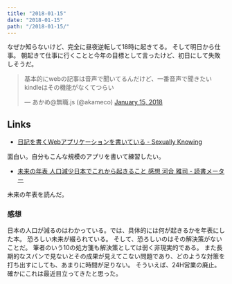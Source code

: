 ```yaml
---
title: "2018-01-15"
date: "2018-01-15"
path: "/2018-01-15/"
---
```


なぜか知らないけど、完全に昼夜逆転して18時に起きてる。
そして明日から仕事。
朝起きて仕事に行くことと今年の目標として言ったけど、初日にして失敗しそうだ。

<blockquote class="twitter-tweet" data-partner="tweetdeck"><p lang="ja" dir="ltr">基本的にwebの記事は音声で聞いてるんだけど、一番音声で聞きたいkindleはその機能がなくてつらい</p>&mdash; あかめ@無職.js (@akameco) <a href="https://twitter.com/akameco/status/952860727525568512?ref_src=twsrc%5Etfw">January 15, 2018</a></blockquote>
<script async src="https://platform.twitter.com/widgets.js" charset="utf-8"></script>

## Links

- [日記を書くWebアプリケーションを書いている - Sexually Knowing](http://this.aereal.org/entry/2018/01/15/120000)

面白い。自分もこんな規模のアプリを書いて練習したい。

- [未来の年表 人口減少日本でこれから起きること 感想 河合 雅司 - 読書メーター](https://bookmeter.com/books/11961390)

未来の年表を読んだ。

### 感想

日本の人口が減るのはわかっている。では、具体的には何が起きるかを年表にした本。 恐ろしい未来が綴られている。 そして、恐ろしいのはその解決策がないことだ。 筆者のいう10の処方箋も解決策としては弱く非現実的である。 また長期的なスパンで見ないとその成果が見えてこない問題であり、どのような対策を打ち出すにしても、あまりに時間が足りない。 そういえば、24H営業の廃止。確かにこれは最近目立ってきたと思った。

